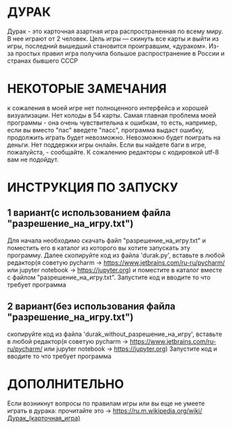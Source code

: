 # ДУРАК
Дурак - это карточная азартная игра распространенная по всему миру. В нее играют от 2 человек.
Цель игры — скинуть все карты и выйти из игры, последний вышедший становится проигравшим, «дураком». 
Из-за простых правил игра получила большое распространение в России и странах бывшего СССР

# НЕКОТОРЫЕ ЗАМЕЧАНИЯ
к сожаления в моей игре нет полноценного интерфейса и хорошей визуализации. Нет колоды в 54 карты. Самая главная проблема моей программы - она очень чувствительна к ошибкам, то есть, например, если вы вместо "пас" введете "пасс", программа выдаст ошибку, продолжить играть будет невозможно. Невозможно будет поиграть на деньги.
Нет поддержки игры онлайн. Если вы найдете баги в игре, пожалуйста, - сообщайте.
К сожалению редакторы с кодировкой utf-8 вам не подойдут.
# ИНСТРУКЦИЯ ПО ЗАПУСКУ

## 1 вариант(с использованием файла "разрешение_на_игру.txt")
Для начала необходимо скачать файл "разрешение_на_игру.txt"
и поместить его в каталог из которого вы хотите запускать эту программу.
Далее скопируйте код из файла 'durak.py', вставьте в любой редактор(я советую pycharm -> https://www.jetbrains.com/ru-ru/pycharm/ или jupyter notebook -> https://jupyter.org) и поместите в каталог вместе с файлом "разрешение_на_игру.txt".
Запустите код и вводите то что требует программа

## 2 вариант(без использования файла "разрешение_на_игру.txt")
скопируйте код из файла 'durak_without_разрешение_на_игру', вставьте в любой редактор(я советую pycharm -> https://www.jetbrains.com/ru-ru/pycharm/ или jupyter notebook -> https://jupyter.org)
Запустите код и вводите то что требует программа

# ДОПОЛНИТЕЛЬНО
Если возникнут вопросы по правилам игры или вы еще не умеете играть в дурака:
прочитайте это -> https://ru.m.wikipedia.org/wiki/Дурак_(карточная_игра)
